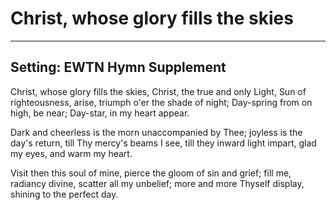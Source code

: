 # Christ, whose glory fills the skies

***

## Setting: EWTN Hymn Supplement

Christ, whose glory fills the skies,
Christ, the true and only Light,
Sun of righteousness, arise,
triumph o'er the shade of night;
Day-spring from on high, be near;
Day-star, in my heart appear.

Dark and cheerless is the morn
unaccompanied by Thee;
joyless is the day's return,
till Thy mercy's beams I see,
till they inward light impart,
glad my eyes, and warm my heart.

Visit then this soul of mine,
pierce the gloom of sin and grief;
fill me, radiancy divine,
scatter all my unbelief;
more and more Thyself display,
shining to the perfect day.